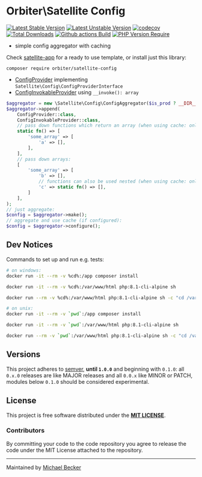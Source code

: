 # Orbiter\Satellite Config

[![Latest Stable Version](https://poser.pugx.org/orbiter/satellite-config/version.svg)](https://packagist.org/packages/orbiter/satellite-config)
[![Latest Unstable Version](https://poser.pugx.org/orbiter/satellite-config/v/unstable.svg)](https://packagist.org/packages/orbiter/satellite-config)
[![codecov](https://codecov.io/gh/bemit/satellite-config/branch/main/graph/badge.svg?token=9BopoWmdHw)](https://codecov.io/gh/bemit/satellite-config)
[![Total Downloads](https://poser.pugx.org/orbiter/satellite-config/downloads.svg)](https://packagist.org/packages/orbiter/satellite-config)
[![Github actions Build](https://github.com/bemit/satellite-config/actions/workflows/blank.yml/badge.svg)](https://github.com/bemit/satellite-config/actions)
[![PHP Version Require](http://poser.pugx.org/orbiter/satellite-config/require/php)](https://packagist.org/packages/orbiter/satellite-config)

- simple config aggregator with caching

Check [satellite-app](https://github.com/bemit/satellite-app) for a ready to use template, or install just this library:

```shell
composer require orbiter/satellite-config
```

- [ConfigProvider](./tests/mock/ConfigProvider.php) implementing `Satellite\Config\ConfigProviderInterface`
- [ConfigInvokableProvider](./tests/mock/ConfigInvokableProvider.php) using `__invoke(): array`

```php
$aggregator = new \Satellite\Config\ConfigAggregator($is_prod ? __DIR__ . '/tmp/config_aggregated.php' : null);
$aggregator->append( 
    ConfigProvider::class,
    ConfigInvokableProvider::class,
    // pass down functions which return an array (when using cache: only executed on warm-up)
    static fn() => [
        'some_array' => [
            'a' => [],
        ],
    ],
    // pass down arrays:
    [
        'some_array' => [
            'b' => [],
            // functions can also be used nested (when using cache: only executed on warm-up)
            'c' => static fn() => [],
        ]
    ],
);
// just aggregate:
$config = $aggregator->make();
// aggregate and use cache (if configured):
$config = $aggregator->configure();
```

## Dev Notices

Commands to set up and run e.g. tests:

```bash
# on windows:
docker run -it --rm -v %cd%:/app composer install

docker run -it --rm -v %cd%:/var/www/html php:8.1-cli-alpine sh

docker run --rm -v %cd%:/var/www/html php:8.1-cli-alpine sh -c "cd /var/www/html && ./vendor/bin/phpunit --testdox -c phpunit-ci.xml --bootstrap vendor/autoload.php"

# on unix:
docker run -it --rm -v `pwd`:/app composer install

docker run -it --rm -v `pwd`:/var/www/html php:8.1-cli-alpine sh

docker run --rm -v `pwd`:/var/www/html php:8.1-cli-alpine sh -c "cd /var/www/html && ./vendor/bin/phpunit --testdox -c phpunit-ci.xml --bootstrap vendor/autoload.php"
```

## Versions

This project adheres to [semver](https://semver.org/), **until `1.0.0`** and beginning with `0.1.0`: all `0.x.0` releases are like MAJOR releases and all `0.0.x` like MINOR or PATCH, modules below `0.1.0` should be considered experimental.

## License

This project is free software distributed under the [**MIT LICENSE**](LICENSE).

### Contributors

By committing your code to the code repository you agree to release the code under the MIT License attached to the repository.

***

Maintained by [Michael Becker](https://i-am-digital.eu)
